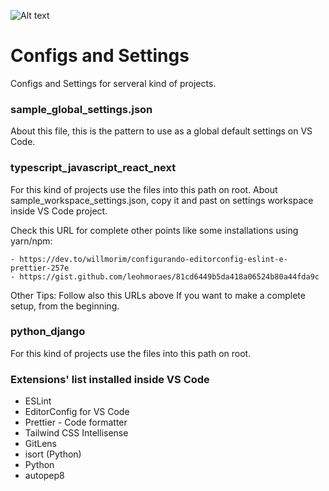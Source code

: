 ![Alt text](https://lh3.googleusercontent.com/OrWn1atDvH4DqzY4HtI1n83QbvcNV8bBowU2Ne4WVfAk7s8Bt_T7rdxjeQpYLhLYZoM15llvlkQU_KmovHyfDzunuqiivCIR-3TfQ0piK-jiizsmnWESD-fWWkjiCZc_1M4OTf6OyBfinSMMBjNTGGz6HRXQDwzwobE_eWsev5P2kaS6fPq3zkX0lTN42KrAHD6JmRmUvV7infh4nWbKYmx6lUBGTE6t_mJKr2RX34Z8A5JjPJujUzQp6iF1ql5UuFDQopoMXYTrdqVBMUtOscr2x7H0WVUHjQtl8v81K5fi9DNnju2YtSQw2JfyW8TBKbPTLbNSEW8XwojNYXOFkyat6w1yD5u1WiGSQUEcwqhmFBpuaKWGia54LOMghQd4m9pF34QYZHDANhQvZ8duZIi6k8Em5Q7B8dcww8EkPxjZ5MUfxq06PWLGhB7lLN4doaBKKw-iXoLbUlUjbM06cvCH2w6_C0RQnTH9CPWWwNdCvr4prkW6iQ2rDbxDD8GJDhCpBrglvrmP3YxCljuOWsknI6AvhWeQQ46gTvOnVxV-4WBjhXJNL_CElJr8avh1CWg1bwL-MAKekzu8balLz3zpZSNYFPDVYq6b8PqR3roFs2UYjmJYVeqwQBTmfDhieXfb2D8d8HqApmv4GVaPgxC397DphLexvFp9V7fWKixcMycJn0VOUWEaTJpqdOCSasJLogWk404fsMUXdSdIZs0IRFME5zkA9QLkcsEUzVTn3iD6rVCGvPGPk_tooj3VS9KMTdsjGhlcgxpFSrcdD5HnpsQ6q8Fc0oU9Sn2WVPUqmR2_GA9I747k727Pg73ZdfPTakr0J4B1nu1LMaNOGz8ZzYhTmfJ9o0pa95U7xkDr7Iqow6Bq5Nv9UxgxhjLQKHuIozwGz4sndy0UklB3Y_ufhYCGf0b2ATqOenkryPwitvUXmVwxnSJe6q80N_zF18QPiedYnTE0MfQXjUlWEEBdpuordGbhPYDfXTX3OZkNc1HwFyzDvyVAo5NQEPSxJilaLhLX7WyQP_W44DY_rNJzXm3rh7l19DYoSPKcAifoNyvZYzNL8gpjvDgfG2s=w649-h428-s-no?authuser=5)<br>

# Configs and Settings

Configs and Settings for serveral kind of projects.

### sample_global_settings.json

About this file, this is the pattern to use as a global default settings on VS Code.

### typescript_javascript_react_next

For this kind of projects use the files into this path on root.
About sample_workspace_settings.json, copy it and past on settings workspace inside VS Code project.

Check this URL for complete other points like some installations using yarn/npm:

```
- https://dev.to/willmorim/configurando-editorconfig-eslint-e-prettier-257e
- https://gist.github.com/leohmoraes/81cd6449b5da418a06524b80a44fda9c
```

Other Tips: Follow also this URLs above If you want to make a complete setup, from the beginning.

### python_django

For this kind of projects use the files into this path on root.

### Extensions' list installed inside VS Code

- ESLint
- EditorConfig for VS Code
- Prettier - Code formatter
- Tailwind CSS Intellisense
- GitLens
- isort (Python)
- Python
- autopep8
